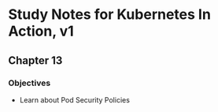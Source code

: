 # Study Notes for Kubernetes In Action, v1
## Chapter 13

### Objectives
- Learn about Pod Security Policies

